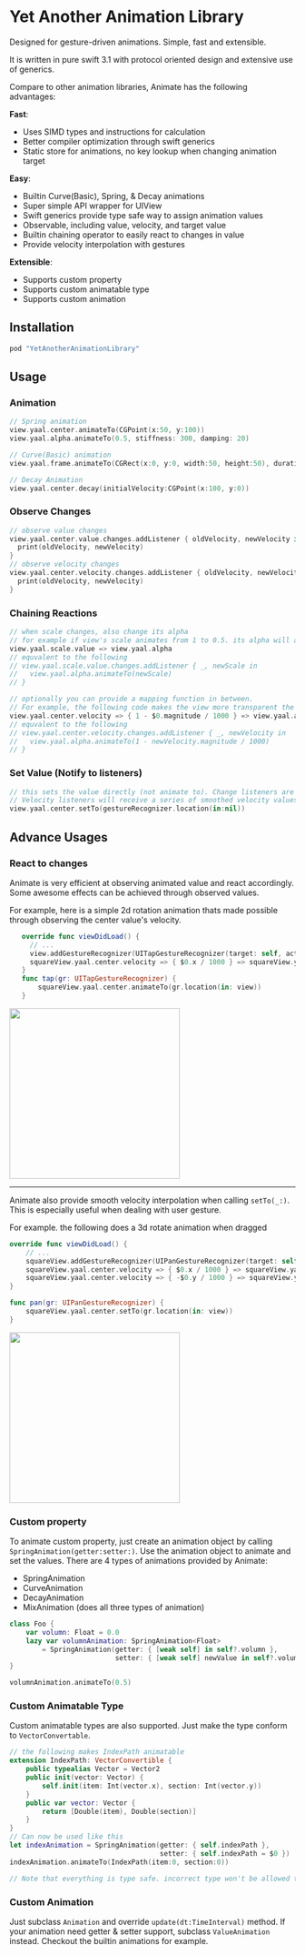 # Yet Another Animation Library

Designed for gesture-driven animations. Simple, fast and extensible. 

It is written in pure swift 3.1 with protocol oriented design and extensive use of generics.

Compare to other animation libraries, Animate has the following advantages:

**Fast**: 
  * Uses SIMD types and instructions for calculation
  * Better compiler optimization through swift generics
  * Static store for animations, no key lookup when changing animation target

**Easy**:
  * Builtin Curve(Basic), Spring, & Decay animations
  * Super simple API wrapper for UIView
  * Swift generics provide type safe way to assign animation values
  * Observable, including value, velocity, and target value
  * Builtin chaining operator to easily react to changes in value
  * Provide velocity interpolation with gestures

**Extensible**:
  * Supports custom property
  * Supports custom animatable type
  * Supports custom animation

## Installation

```ruby
pod "YetAnotherAnimationLibrary"
```

## Usage

### Animation

```swift
// Spring animation
view.yaal.center.animateTo(CGPoint(x:50, y:100))
view.yaal.alpha.animateTo(0.5, stiffness: 300, damping: 20)

// Curve(Basic) animation
view.yaal.frame.animateTo(CGRect(x:0, y:0, width:50, height:50), duration:0.5, curve: .linear)

// Decay Animation
view.yaal.center.decay(initialVelocity:CGPoint(x:100, y:0))
```

### Observe Changes

```swift
// observe value changes
view.yaal.center.value.changes.addListener { oldVelocity, newVelocity in
  print(oldVelocity, newVelocity)
}
// observe velocity changes
view.yaal.center.velocity.changes.addListener { oldVelocity, newVelocity in
  print(oldVelocity, newVelocity)
}
```

### Chaining Reactions
```swift
// when scale changes, also change its alpha
// for example if view's scale animates from 1 to 0.5. its alpha will animate to 0.5 as well
view.yaal.scale.value => view.yaal.alpha
// equvalent to the following
// view.yaal.scale.value.changes.addListener { _, newScale in
//   view.yaal.alpha.animateTo(newScale)
// }

// optionally you can provide a mapping function in between.
// For example, the following code makes the view more transparent the faster it is moving
view.yaal.center.velocity => { 1 - $0.magnitude / 1000 } => view.yaal.alpha
// equvalent to the following
// view.yaal.center.velocity.changes.addListener { _, newVelocity in
//   view.yaal.alpha.animateTo(1 - newVelocity.magnitude / 1000)
// }
```

### Set Value (Notify to listeners)
```swift
// this sets the value directly (not animate to). Change listeners are called.
// Velocity listeners will receive a series of smoothed velocity values.
view.yaal.center.setTo(gestureRecognizer.location(in:nil))
```

## Advance Usages

### React to changes
Animate is very efficient at observing animated value and react accordingly. Some awesome effects can be achieved through observed values.

For example, here is a simple 2d rotation animation thats made possible through observing the center value's velocity.
```swift
   override func viewDidLoad() {
     // ...
     view.addGestureRecognizer(UITapGestureRecognizer(target: self, action: #selector(tap(gr:))))
     squareView.yaal.center.velocity => { $0.x / 1000 } => squareView.yaal.rotation
   }
   func tap(gr: UITapGestureRecognizer) {
       squareView.yaal.center.animateTo(gr.location(in: view))
   }
```
<img src="https://cloud.githubusercontent.com/assets/3359850/24976406/51c0e0ae-1f97-11e7-8e7d-7684a625195f.gif" width="300"/>

----------------------

Animate also provide smooth velocity interpolation when calling `setTo(_:)`. This is especially useful when dealing with user gesture.

For example. the following does a 3d rotate animation when dragged
```swift
override func viewDidLoad() {
    // ...
    squareView.addGestureRecognizer(UIPanGestureRecognizer(target: self, action: #selector(pan(gr:))))
    squareView.yaal.center.velocity => { $0.x / 1000 } => squareView.yaal.rotationY
    squareView.yaal.center.velocity => { -$0.y / 1000 } => squareView.yaal.rotationX
}

func pan(gr: UIPanGestureRecognizer) {
    squareView.yaal.center.setTo(gr.location(in: view))
}
```
<img src="https://cloud.githubusercontent.com/assets/3359850/24976408/52d1afe6-1f97-11e7-84ee-356b92076333.gif" width="300"/>

### Custom property

To animate custom property, just create an animation object by calling `SpringAnimation(getter:setter:)`. Use the animation object to animate and set the values. There are 4 types of animations provided by Animate:

* SpringAnimation
* CurveAnimation
* DecayAnimation
* MixAnimation (does all three types of animation)


```swift
class Foo {
    var volumn: Float = 0.0
    lazy var volumnAnimation: SpringAnimation<Float>
        = SpringAnimation(getter: { [weak self] in self?.volumn },
                          setter: { [weak self] newValue in self?.volumn = newValue })
}

volumnAnimation.animateTo(0.5)
```

### Custom Animatable Type

Custom animatable types are also supported. Just make the type conform to `VectorConvertable`.

```swift
// the following makes IndexPath animatable
extension IndexPath: VectorConvertible {
    public typealias Vector = Vector2
    public init(vector: Vector) {
        self.init(item: Int(vector.x), section: Int(vector.y))
    }
    public var vector: Vector {
        return [Double(item), Double(section)]
    }
}
// Can now be used like this
let indexAnimation = SpringAnimation(getter: { self.indexPath },
                                     setter: { self.indexPath = $0 })
indexAnimation.animateTo(IndexPath(item:0, section:0))

// Note that everything is type safe. incorrect type won't be allowed to compile
```

### Custom Animation

Just subclass `Animation` and override `update(dt:TimeInterval)` method.
If your animation need getter & setter support, subclass `ValueAnimation` instead.
Checkout the builtin animations for example.

